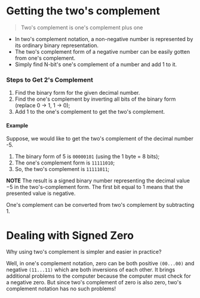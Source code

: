 # Getting the two's complement
> Two's complement is one's complement plus one

- In two's complement notation, a non-negative number is represented by its ordinary binary representation.
- The two's complement form of a negative number can be easily gotten from one's complement.
- Simply find N-bit's one's complement of a number and add 1 to it.


### Steps to Get 2's Complement
1. Find the binary form for the given decimal number.
2. Find the one's complement by inverting all bits of the binary form (replace 0 → 1, 1 → 0);
3. Add 1 to the one's complement to get the two's complement.


#### Example
Suppose, we would like to get the two's complement of the decimal number -5.

1. The binary form of 5 is `00000101` (using the 1 byte = 8 bits);
2. The one's complement form is `11111010`;
3. So, the two's complement is `11111011`;

**NOTE**
The result is a signed binary number representing the decimal value −5 in the two's-complement form. The first bit equal to 1 means that the presented value is negative.

One's complement can be converted from two's complement by subtracting 1.

# Dealing with Signed Zero
Why using two's complement is simpler and easier in practice?

Well, in one's complement notation, zero can be both positive `(00...00)` and negative `(11...11)` which are both inversions of each other. It brings additional problems to the computer because the computer must check for a negative zero. But since two's complement of zero is also zero, two's complement notation has no such problems!
